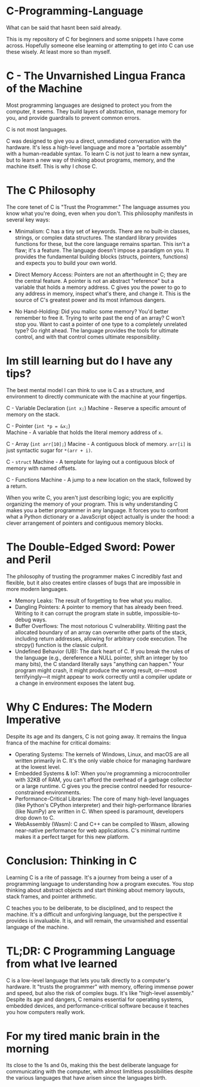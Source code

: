 # C-Programming-Language
What can be said that hasnt been said already.

This is my repository of C for beginners and some snippets I  have come across. Hopefully someone else learning or attempting to get into C can use these wisely. At least more so than myself.

# C - The Unvarnished Lingua Franca of the Machine
Most programming languages are designed to protect you from the computer, it seems. They build layers of abstraction, manage memory for you, and provide guardrails to prevent common errors.

C is not most languages.

C was designed to give you a direct, unmediated conversation with the hardware. It's less a high-level language and more a "portable assembly" with a human-readable syntax. To learn C is not just to learn a new syntax, but to learn a new way of thinking about programs, memory, and the machine itself. This is why I chose C.

# The C Philosophy
The core tenet of C is "Trust the Programmer." The language assumes you know what you're doing, even when you don't. This philosophy manifests in several key ways:

* Minimalism: C has a tiny set of keywords. There are no built-in classes, strings, or complex data structures. The standard library provides functions for these, but the core language remains spartan. This isn't a flaw; it's a feature. The language doesn't impose a paradigm on you. It provides the fundamental building blocks (structs, pointers, functions) and expects you to build your own world.

* Direct Memory Access: Pointers are not an afterthought in C; they are the central feature. A pointer is not an abstract "reference" but a variable that holds a memory address. C gives you the power to go to any address in memory, inspect what's there, and change it. This is the source of C's greatest power and its most infamous dangers.

* No Hand-Holding: Did you malloc some memory? You'd better remember to free it. Trying to write past the end of an array? C won't stop you. Want to cast a pointer of one type to a completely unrelated type? Go right ahead. The language provides the tools for ultimate control, and with that control comes ultimate responsibility.

# Im still learning but do I have any tips?
The best mental model I can think to use is C as a structure, and environment to directly communicate with the machine at your fingertips.

C - Variable Declaration (`int x;`)
Machine - Reserve a specific amount of memory on the stack. 

C - Pointer (`int *p = &x;`)  
Machine - A variable that holds the literal memory address of `x`. 

C - Array (`int arr[10];`) 
Macine - A contiguous block of memory. `arr[i]` is just syntactic sugar for `*(arr + i)`. 

C - `struct` 
Machine - A template for laying out a contiguous block of memory with named offsets. 

C - Functions
Machine - A jump to a new location on the stack, followed by a return.

When you write C, you aren't just describing logic; you are explicitly organizing the memory of your program. This is why understanding C makes you a better programmer in any language. It forces you to confront what a Python dictionary or a JavaScript object actually is under the hood: a clever arrangement of pointers and contiguous memory blocks.

# The Double-Edged Sword: Power and Peril

The philosophy of trusting the programmer makes C incredibly fast and flexible, but it also creates entire classes of bugs that are impossible in more modern languages.


* Memory Leaks: The result of forgetting to free what you malloc.
* Dangling Pointers: A pointer to memory that has already been freed. Writing to it can corrupt the program state in subtle, impossible-to-debug ways.
* Buffer Overflows: The most notorious C vulnerability. Writing past the allocated boundary of an array can overwrite other parts of the stack, including return addresses, allowing for arbitrary code execution. The strcpy() function is the classic culprit.
* Undefined Behavior (UB): The dark heart of C. If you break the rules of the language (e.g., dereference a NULL pointer, shift an integer by too many bits), the C standard literally says "anything can happen." Your program might crash, it might produce the wrong result, or—most terrifyingly—it might appear to work correctly until a compiler update or a change in environment exposes the latent bug.

# Why C Endures: The Modern Imperative
Despite its age and its dangers, C is not going away. It remains the lingua franca of the machine for critical domains:

* Operating Systems: The kernels of Windows, Linux, and macOS are all written primarily in C. It's the only viable choice for managing hardware at the lowest level.
* Embedded Systems & IoT: When you're programming a microcontroller with 32KB of RAM, you can't afford the overhead of a garbage collector or a large runtime. C gives
     you the precise control needed for resource-constrained environments.
* Performance-Critical Libraries: The core of many high-level languages (like Python's CPython interpreter) and their high-performance libraries (like NumPy) are
     written in C. When speed is paramount, developers drop down to C.
* WebAssembly (Wasm): C and C++ can be compiled to Wasm, allowing near-native performance for web applications. C's minimal runtime makes it a perfect target for this new platform.

# Conclusion: Thinking in C

Learning C is a rite of passage. It's a journey from being a user of a programming language to understanding how a program executes. You stop thinking about abstract objects and start thinking about memory layouts, stack frames, and pointer arithmetic.

C teaches you to be deliberate, to be disciplined, and to respect the machine. It's a difficult and unforgiving language, but the perspective it provides is invaluable. It is, and will remain, the unvarnished and essential language of the machine.

# TL;DR: C Programming Language from what Ive learned
C is a low-level language that lets you talk directly to a computer's hardware. It "trusts the programmer" with memory, offering immense power and speed, but also the risk of complex bugs. It's like "high-level assembly." Despite its age and dangers, C remains essential for operating systems, embedded devices, and performance-critical software because it teaches you how computers really work.

# For my tired manic brain in the morning
Its close to the 1s and 0s, making this the best deliberate language for communicating with the computer, with almost limitless possibilities despite the various languages that have arisen since the languages birth.

